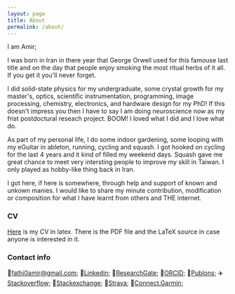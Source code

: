 ```yaml
---
layout: page
title: About
permalink: /about/
---
```


I am Amir; 

I was born in Iran in there year that George Orwell used for this famouse last title and on the day that people enjoy smoking the most ritual herbs of it all. If you 
get it you'll never forget. 

I did solid-state physics for my undergraduate, some crystal growth for my master's, optics, 
scientific instrumentation, programming, image processing, chemistry, electronics, and hardware design for my PhD! 
If this doesn't impress you then I have to say I am doing neuroscience now as my frist postdoctural reseach project. BOOM!
I loved what I did and I love what do. 

As part of my personal life, I do some indoor gardening, some looping with my eGuitar in ableton, running, cycling and squash. 
I got hooked on cycling for the last 4 years and it kind of filled my weekend days. Squash gave me great chance to meet very
intersting people to improve my skill in Taiwan. I only played as hobby-like thing back in Iran. 

I got here, if here is somewhere, through help and support of known and unkown manies. I would like to 
share my minute contribution, modification or composition for what I have learnt from others and THE internet. 

### CV

[Here](https://github.com/fathi0amir/CV/blob/main/Amir%20Fathi%20Curriculum%20Vitae.pdf) 
is my CV in latex. There is the PDF file and the LaTeX source in case anyone is interested in it.

### Contact info

:carousel_horse:[fathi0amir@gmail.com](mailto:fathi0amir@gmail.com);
:train:[Linkedin](https://www.linkedin.com/in/fathi0amir/);
:oncoming_taxi:[ResearchGate](https://www.researchgate.net/profile/Amir-Fathi-5);
:aerial_tramway:[ORCID](https://orcid.org/0000-0002-2528-8405);
:tram:[Publons](https://publons.com/researcher/2544061/amir-fathi/);
:airplane:[Stackoverflow](https://stackoverflow.com/users/14200249/amir-fathi);
:rocket:[Stackexchange](https://meta.stackexchange.com/users/974036/amir-fathi);
:helicopter:[Strava](https://www.strava.com/athletes/35111865);
:steam_locomotive:[Connect.Garmin](https://connect.garmin.com/modern/profile/0d1daa0b-da7b-411e-ae62-85cb9b6df8f6);
